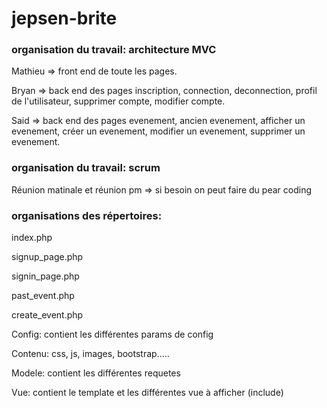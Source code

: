 # jepsen-brite

### organisation du travail: architecture MVC

Mathieu => front end de toute les pages.

Bryan => back end des pages inscription, connection, deconnection, profil de l'utilisateur, supprimer compte, modifier compte.

Said => back end des pages evenement, ancien evenement, afficher un evenement, créer un evenement, modifier un evenement, supprimer un evenement.

### organisation du travail: scrum

Réunion matinale et réunion pm => si besoin on peut faire du pear coding

### organisations des répertoires:

index.php

signup_page.php

signin_page.php

past_event.php

create_event.php

Config: contient les différentes params de config

Contenu: css, js, images, bootstrap.....

Modele: contient les différentes requetes

Vue: contient le template et les différentes vue à afficher (include)
